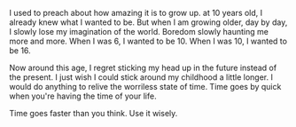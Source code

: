 I used to preach about how amazing it is to grow up. at 10 years old, I already knew what I wanted to be. But when I am growing older, day by day, I slowly lose my imagination of the world. Boredom slowly haunting me more and more. When I was 6, I wanted to be 10. When I was 10, I wanted to be 16. 

Now around this age, I regret sticking my head up in the future instead of the present. I just wish I could stick around my childhood a little longer. I would do anything to relive the worriless state of time. Time goes by quick when you're having the time of your life.

Time goes faster than you think. Use it wisely.

